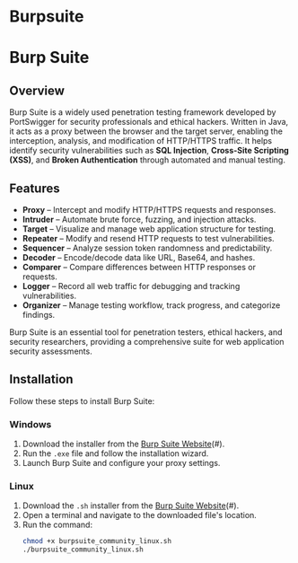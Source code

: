 # Burpsuite
# Burp Suite

## Overview
Burp Suite is a widely used penetration testing framework developed by PortSwigger for security professionals and ethical hackers. Written in Java, it acts as a proxy between the browser and the target server, enabling the interception, analysis, and modification of HTTP/HTTPS traffic. It helps identify security vulnerabilities such as **SQL Injection**, **Cross-Site Scripting (XSS)**, and **Broken Authentication** through automated and manual testing.

## Features
- **Proxy** – Intercept and modify HTTP/HTTPS requests and responses.
- **Intruder** – Automate brute force, fuzzing, and injection attacks.
- **Target** – Visualize and manage web application structure for testing.
- **Repeater** – Modify and resend HTTP requests to test vulnerabilities.
- **Sequencer** – Analyze session token randomness and predictability.
- **Decoder** – Encode/decode data like URL, Base64, and hashes.
- **Comparer** – Compare differences between HTTP responses or requests.
- **Logger** – Record all web traffic for debugging and tracking vulnerabilities.
- **Organizer** – Manage testing workflow, track progress, and categorize findings.

Burp Suite is an essential tool for penetration testers, ethical hackers, and security researchers, providing a comprehensive suite for web application security assessments.

## Installation
Follow these steps to install Burp Suite:

### **Windows**
1. Download the installer from the [ Burp Suite Website](https://portswigger.net/burp/communitydownload)(#).
2. Run the `.exe` file and follow the installation wizard.
3. Launch Burp Suite and configure your proxy settings.

### **Linux**
1. Download the `.sh` installer from the [ Burp Suite Website](https://portswigger.net/burp/communitydownload)(#).
2. Open a terminal and navigate to the downloaded file's location.
3. Run the command:
   ```bash
   chmod +x burpsuite_community_linux.sh
   ./burpsuite_community_linux.sh
